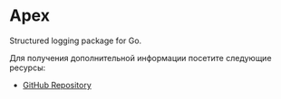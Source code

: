 # Apex

Structured logging package for Go.

Для получения дополнительной информации посетите следующие ресурсы:

- [GitHub Repository](https://github.com/apex/log)
